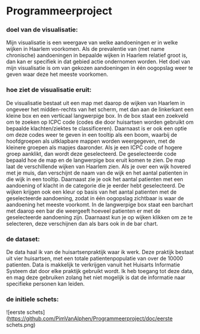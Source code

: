 # Programmeerproject

### doel van de visualisatie:
Mijn visualisatie is een weergave van welke aandoeningen er in welke wijken in Haarlem voorkomen. Als de prevalentie van (met name chronische) aandoeningen in bepaalde wijken in Haarlem relatief groot is, dan kan er specifiek in dat gebied actie ondernomen worden. Het doel van mijn visualisatie is om van gekozen aandoeningen in één oogopslag weer te geven waar deze het meeste voorkomen.

### hoe ziet de visualisatie eruit:
De visualisatie bestaat uit een map met daarop de wijken van Haarlem in ongeveer het midden-rechts van het scherm, met dan aan de linkerkant een kleine box en een verticaal langwerpige box. 
   In de box staat een zoekveld om te zoeken op ICPC code (codes die door huisartsen worden gebruikt om bepaalde klachten/ziektes te classificeren). Daarnaast is er ook een optie om deze codes weer te geven in een tooltip als een boom, waarbij de hoofdgroepen als uitklapbare mappen worden weergegeven, met de kleinere groepen als mapjes daaronder. Als je een ICPC code of hogere groep aanklikt, dan wordt deze geselecteerd. De geselecteerde code bepaald hoe de map en de langwerpige box eruit komen te zien. 
   De map laat de verschillende wijken van Haarlem zien. Als je over een wijk hovered met je muis, dan verschijnt de naam van de wijk en het aantal patienten in die wijk in een tooltip. Daarnaast zie je ook het aantal patienten met een aandoening of klacht in de categorie die je eerder hebt geselecteerd. De wijken krijgen ook een kleur op basis van het aantal patienten met de geselecteerde aandoening, zodat in één oogopslag zichtbaar is waar de aandoening het meeste voorkomt. 
   In de langwerpige box staat een barchart met daarop een bar die weergeeft hoeveel patienten er met de geselecteerde aandoening zijn. Daarnaast kun je op wijken klikken om ze te selecteren, deze verschijnen dan als bars ook in de bar chart. 
   
### de dataset:
De data haal ik van de huisartsenpraktijk waar ik werk. Deze praktijk bestaat uit vier huisartsen, met een totale patientenpopulatie van over de 10000 patienten. Data is makkelijk te verkrijgen vanuit het Huisarts Informatie Systeem dat door elke praktijk gebruikt wordt. Ik heb toegang tot deze data, en mag deze gebruiken zolang het niet mogelijk is dat de informatie naar specifieke personen kan leiden. 

### de initiele schets:
![eerste schets] (https://github.com/PimVanAlphen/Programmeerproject/doc/eerste schets.png)
